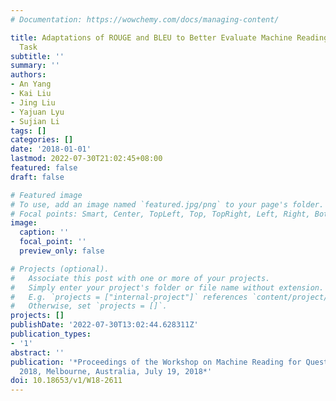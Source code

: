 ```yaml
---
# Documentation: https://wowchemy.com/docs/managing-content/

title: Adaptations of ROUGE and BLEU to Better Evaluate Machine Reading Comprehension
  Task
subtitle: ''
summary: ''
authors:
- An Yang
- Kai Liu
- Jing Liu
- Yajuan Lyu
- Sujian Li
tags: []
categories: []
date: '2018-01-01'
lastmod: 2022-07-30T21:02:45+08:00
featured: false
draft: false

# Featured image
# To use, add an image named `featured.jpg/png` to your page's folder.
# Focal points: Smart, Center, TopLeft, Top, TopRight, Left, Right, BottomLeft, Bottom, BottomRight.
image:
  caption: ''
  focal_point: ''
  preview_only: false

# Projects (optional).
#   Associate this post with one or more of your projects.
#   Simply enter your project's folder or file name without extension.
#   E.g. `projects = ["internal-project"]` references `content/project/deep-learning/index.md`.
#   Otherwise, set `projects = []`.
projects: []
publishDate: '2022-07-30T13:02:44.628311Z'
publication_types:
- '1'
abstract: ''
publication: '*Proceedings of the Workshop on Machine Reading for Question Answering@ACL
  2018, Melbourne, Australia, July 19, 2018*'
doi: 10.18653/v1/W18-2611
---
```

